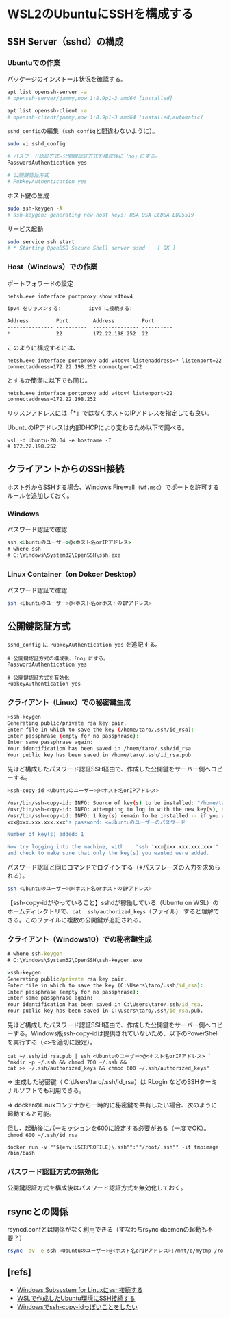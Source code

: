 # WSL2のUbuntuにSSHを構成する

## SSH Server（sshd）の構成

### Ubuntuでの作業

パッケージのインストール状況を確認する。

```bash
apt list openssh-server -a
# openssh-server/jammy,now 1:8.9p1-3 amd64 [installed]

apt list openssh-client -a
# openssh-client/jammy,now 1:8.9p1-3 amd64 [installed,automatic]
```

`sshd_config`の編集（`ssh_config`と間違わないように）。

```bash
sudo vi sshd_config

# パスワード認証方式⇒公開鍵認証方式を構成後に「no」にする。
PasswordAuthentication yes

# 公開鍵認証方式
# PubkeyAuthentication yes
```

ホスト鍵の生成

```bash
sudo ssh-keygen -A
# ssh-keygen: generating new host keys: RSA DSA ECDSA ED25519
```

サービス起動

```bash
sudo service ssh start
# * Starting OpenBSD Secure Shell server sshd    [ OK ]
```

### Host（Windows）での作業

ポートフォワードの設定

```cmd
netsh.exe interface portproxy show v4tov4

ipv4 をリッスンする:         ipv4 に接続する:

Address         Port        Address         Port
--------------- ----------  --------------- ----------
*               22          172.22.198.252  22
```

このように構成するには、

```pwsh
netsh.exe interface portproxy add v4tov4 listenaddress=* listenport=22 connectaddress=172.22.198.252 connectport=22
```

とするか簡潔に以下でも同じ。

```pwsh
netsh.exe interface portproxy add v4tov4 listenport=22 connectaddress=172.22.198.252
```

リッスンアドレスには「*」ではなくホストのIPアドレスを指定しても良い。

UbuntuのIPアドレスは内部DHCPにより変わるため以下で調べる。

```pwsh
wsl -d Ubuntu-20.04 -e hostname -I
# 172.22.198.252
```

## クライアントからのSSH接続

ホスト外からSSHする場合、Windows Firewall（`wf.msc`）でポートを許可するルールを追加しておく。

### Windows

パスワード認証で確認

```cmd
ssh <Ubuntuのユーザー>@<ホスト名orIPアドレス>
# where ssh
# C:\Windows\System32\OpenSSH\ssh.exe
```

### Linux Container（on Dokcer Desktop）

パスワード認証で確認

```bash
ssh <Ubuntuのユーザー>@<ホスト名orホストのIPアドレス>
```

## 公開鍵認証方式

`sshd_config` に `PubkeyAuthentication yes` を追記する。

```text
# 公開鍵認証方式の構成後、「no」にする。
PasswordAuthentication yes

# 公開鍵認証方式を有効化
PubkeyAuthentication yes
```

### クライアント（Linux）での秘密鍵生成

```bash
>ssh-keygen
Generating public/private rsa key pair.
Enter file in which to save the key (/home/taro/.ssh/id_rsa):
Enter passphrase (empty for no passphrase):
Enter same passphrase again:
Your identification has been saved in /hoem/taro/.ssh/id_rsa
Your public key has been saved in /home/taro/.ssh/id_rsa.pub
```

先ほど構成したパスワード認証SSH経由で、作成した公開鍵をサーバー側へコピーする。

```bash
>ssh-copy-id <Ubuntuのユーザー>@<ホスト名orIPアドレス>

/usr/bin/ssh-copy-id: INFO: Source of key(s) to be installed: "/home/taro/.ssh/id_rsa.pub"
/usr/bin/ssh-copy-id: INFO: attempting to log in with the new key(s), to filter out any that are already installed
/usr/bin/ssh-copy-id: INFO: 1 key(s) remain to be installed -- if you are prompted now it is to install the new keys
xxx@xxx.xxx.xxx.xxx's password: <=Ubuntuのユーザーのパスワード

Number of key(s) added: 1

Now try logging into the machine, with:   "ssh 'xxx@xxx.xxx.xxx.xxx'"
and check to make sure that only the key(s) you wanted were added.
```

パスワード認証と同じコマンドでログインする（※パスフレーズの入力を求められる）。

```bash
ssh <Ubuntuのユーザー>@<ホスト名orホストのIPアドレス>
```

【ssh-copy-idがやっていること】sshdが稼働している（Ubuntu on WSL）のホームディレクトリで、`cat .ssh/authorized_keys`（ファイル） すると理解できる。このファイルに複数の公開鍵が追記される。

### クライアント（Windows10）での秘密鍵生成

```cmd
# where ssh-keygen
# C:\Windows\System32\OpenSSH\ssh-keygen.exe

>ssh-keygen
Generating public/private rsa key pair.
Enter file in which to save the key (C:\Users\taro/.ssh/id_rsa):
Enter passphrase (empty for no passphrase):
Enter same passphrase again:
Your identification has been saved in C:\Users\taro/.ssh/id_rsa.
Your public key has been saved in C:\Users\taro/.ssh/id_rsa.pub.
```

先ほど構成したパスワード認証SSH経由で、作成した公開鍵をサーバー側へコピーする。Windows版ssh-copy-idは提供されていないため、以下のPowerShellを実行する（<>を適切に設定）。

```pwsh
cat ~/.ssh/id_rsa.pub | ssh <Ubuntuのユーザー>@<ホスト名orIPアドレス> `
"mkdir -p ~/.ssh && chmod 700 ~/.ssh && `
cat >> ~/.ssh/authorized_keys && chmod 600 ~/.ssh/authorized_keys"
```

⇒ 生成した秘密鍵（ C:\Users\taro/.ssh/id_rsa）は RLogin などのSSHターミナルソフトでも利用できる。

⇒ dockerのLinuxコンテナから一時的に秘密鍵を共有したい場合、次のように起動すると可能。

但し、起動後にパーミッションを600に設定する必要がある（一度でOK）。``chmod 600 ~/.ssh/id_rsa``

```pwsh
docker run -v ""${env:USERPROFILE}\.ssh"":""/root/.ssh"" -it tmpimage /bin/bash
```

### パスワード認証方式の無効化

公開鍵認証方式を構成後はパスワード認証方式を無効化しておく。

## rsyncとの関係

rsyncd.confとは関係がなく利用できる（すなわちrsync daemonの起動も不要？）

```bash
rsync -av -e ssh <Ubuntuのユーザー>@<ホスト名orIPアドレス>:/mnt/o/mytmp /root/mytmp/
```

## [refs]

- [Windows Subsystem for Linuxにssh接続する](https://qiita.com/ezmscrap/items/30eaf9531e240c992cf1)
- [WSLで作成したUbuntu環境にSSH接続する](https://ashitaka-blog.com/2022-07-03-215650/)
- [Windowsでssh-copy-idっぽいことをしたい](https://qiita.com/tabu_ichi2/items/446722c15e6b5678ccad)
